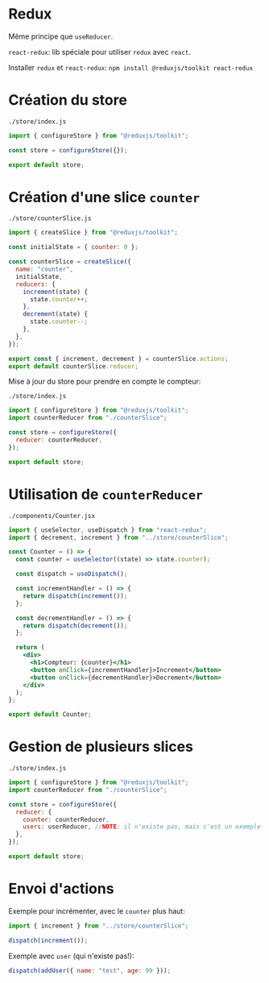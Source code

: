 # Redux

Même principe que `useReducer`.

`react-redux`: lib spéciale pour utiliser `redux` avec `react`.

Installer `redux` et `react-redux`:
`npm install @reduxjs/toolkit react-redux`

# Création du store

`./store/index.js`

```js
import { configureStore } from "@reduxjs/toolkit";

const store = configureStore({});

export default store;
```

# Création d'une slice `counter`

`./store/counterSlice.js`

```js
import { createSlice } from "@reduxjs/toolkit";

const initialState = { counter: 0 };

const counterSlice = createSlice({
  name: "counter",
  initialState,
  reducers: {
    increment(state) {
      state.counter++;
    },
    decrement(state) {
      state.counter--;
    },
  },
});

export const { increment, decrement } = counterSlice.actions;
export default counterSlice.reducer;
```

Mise à jour du store pour prendre en compte le compteur:

`./store/index.js`

```js
import { configureStore } from "@reduxjs/toolkit";
import counterReducer from "./counterSlice";

const store = configureStore({
  reducer: counterReducer,
});

export default store;
```

# Utilisation de `counterReducer`

`./components/Counter.jsx`

```jsx
import { useSelector, useDispatch } from "react-redux";
import { decrement, increment } from "../store/counterSlice";

const Counter = () => {
  const counter = useSelector((state) => state.counter);

  const dispatch = useDispatch();

  const incrementHandler = () => {
    return dispatch(increment());
  };

  const decrementHandler = () => {
    return dispatch(decrement());
  };

  return (
    <div>
      <h1>Compteur: {counter}</h1>
      <button onClick={incrementHandler}>Increment</button>
      <button onClick={decrementHandler}>Decrement</button>
    </div>
  );
};

export default Counter;
```

# Gestion de plusieurs slices

`./store/index.js`

```js
import { configureStore } from "@reduxjs/toolkit";
import counterReducer from "./counterSlice";

const store = configureStore({
  reducer: {
    counter: counterReducer,
    users: userReducer, //NOTE: il n'existe pas, mais c'est un exemple
  },
});

export default store;
```

# Envoi d'actions

Exemple pour incrémenter, avec le `counter` plus haut:

```js
import { increment } from "../store/counterSlice";

dispatch(increment());
```

Exemple avec `user` (qui n'existe pas!):

```js
dispatch(addUser({ name: "test", age: 99 }));
```
